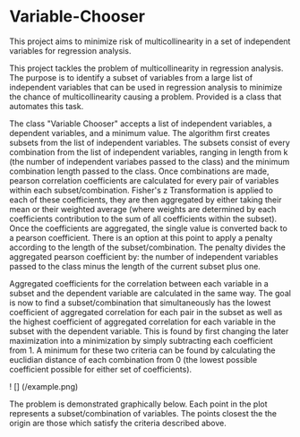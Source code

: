 # Variable-Chooser
This project aims to minimize risk of multicollinearity in a set of independent variables for regression analysis.

This project tackles the problem of multicollinearity in regression analysis. The purpose is to identify a subset of variables from a large list of independent variables that can be used in regression analysis to minimize the chance of multicollinearity causing a problem. Provided is a class that automates this task.

The class "Variable Chooser" accepts a list of independent variables, a dependent variables, and a minimum value. The algorithm first creates subsets from the list of independent variables. The subsets consist of every combination from the list of independent variables, ranging in length from k (the number of independent variabes passed to the class) and the minimum combination length passed to the class. Once combinations are made, pearson correlation coefficients are calculated for every pair of variables within each subset/combination. Fisher's z Transformation is applied to each of these coefficients, they are then aggregated by either taking their mean or their weighted average (where weights are determined by each coefficients contribution to the sum of all coefficients within the subset). Once the coefficients are aggregated, the single value is converted back to a pearson coefficient. There is an option at this point to apply a penalty according to the length of the subset/combination. The penalty divides the aggregated pearson coefficient by: the number of independent variables passed to the class minus the length of the current subset plus one.

Aggregated coefficients for the correlation between each variable in a subset and the dependent variable are calculated in the same way. The goal is now to find a subset/combination that simultaneously has the lowest coefficient of aggregated correlation for each pair in the subset as well as the highest coefficient of aggregated correlation for each variable in the subset with the dependent variable. This is found by first changing the later maximization into a minimization by simply subtracting each coefficient from 1. A minimum for these two criteria can be found by calculating the euclidian distance of each combination from 0 (the lowest possible coefficient possible for either set of coefficients). 

! [] (/example.png)

The problem is demonstrated graphically below. Each point in the plot represents a subset/combination of variables. The points closest the the origin are those which satisfy the criteria described above.

